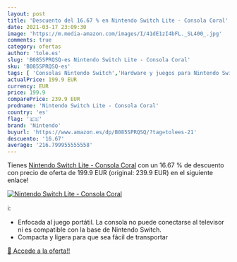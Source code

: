 ```yaml
---
layout: post
title: 'Descuento del 16.67 % en Nintendo Switch Lite - Consola Coral'
date: 2021-03-17 23:09:30
image: 'https://m.media-amazon.com/images/I/41dE1zI4bFL._SL400_.jpg'
comments: true
category: ofertas
author: 'tole.es'
slug: 'B085SPRQSQ-es Nintendo Switch Lite - Consola Coral'
sku: 'B085SPRQSQ-es'
tags: [ 'Consolas Nintendo Switch','Hardware y juegos para Nintendo Switch','Videojuegos','nintendo', ]
actualPrice: 199.9 EUR
currency: EUR
price: 199.9
comparePrice: 239.9 EUR
prodname: 'Nintendo Switch Lite - Consola Coral'
country: 'es'
flag: '🇪🇸'
brand: 'Nintendo'
buyurl: 'https://www.amazon.es/dp/B085SPRQSQ/?tag=tolees-21'
descuento: '16.67'
average: '216.799955555558'
---
```


Tienes [Nintendo Switch Lite - Consola Coral](https://www.amazon.es/dp/B085SPRQSQ/?tag=tolees-21) con un 16.67 % de descuento con precio de oferta de 199.9 EUR (original: 239.9 EUR) en el siguiente enlace!

[![Nintendo Switch Lite - Consola Coral](https://m.media-amazon.com/images/I/41dE1zI4bFL._SL400_.jpg)](https://www.amazon.es/dp/B085SPRQSQ/?tag=tolees-21)

ℹ️:

- Enfocada al juego portátil. La consola no puede conectarse al televisor ni es compatible con la base de Nintendo Switch.
- Compacta y ligera para que sea fácil de transportar

[🛒 Accede a la oferta!!](https://www.amazon.es/dp/B085SPRQSQ/?tag=tolees-21)

